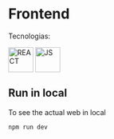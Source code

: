 # Frontend


Tecnologias:

<img alt="REACT" src="https://encrypted-tbn0.gstatic.com/images?q=tbn:ANd9GcSlGmKtrnxElpqw3AExKXPWWBulcwjlvDJa1Q&s" width="50" height="50" align="center"/>
<img alt="JS" src="https://upload.wikimedia.org/wikipedia/commons/6/6a/JavaScript-logo.png" width="50" height="50" align="center"/>

## Run in local

To see the actual web in local 
```
npm run dev
```
